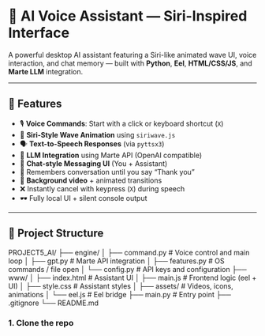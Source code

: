 # 🧠 AI Voice Assistant — Siri-Inspired Interface

A powerful desktop AI assistant featuring a Siri-like animated wave UI, voice interaction, and chat memory — built with **Python**, **Eel**, **HTML/CSS/JS**, and **Marte LLM** integration.

---

## 🚀 Features

- 🎙️ **Voice Commands**: Start with a click or keyboard shortcut (`X`)
- 🌊 **Siri-Style Wave Animation** using `siriwave.js`
- 🗣️ **Text-to-Speech Responses** (via `pyttsx3`)
- 🤖 **LLM Integration** using Marte API (OpenAI compatible)
- 💬 **Chat-style Messaging UI** (You + Assistant)
- 🧠 Remembers conversation until you say “Thank you”
- 🎥 **Background video** + animated transitions
- ❌ Instantly cancel with keypress (`X`) during speech
- 🕶 Fully local UI + silent console output

---

## 📂 Project Structure

PROJECT5_AI/
├── engine/
│ ├── command.py # Voice control and main loop
│ ├── gpt.py # Marte API integration
│ ├── features.py # OS commands / file open
│ └── config.py # API keys and configuration
├── www/
│ ├── index.html # Assistant UI
│ ├── main.js # Frontend logic (eel + UI)
│ ├── style.css # Assistant styles
│ ├── assets/ # Videos, icons, animations
│ └── eel.js # Eel bridge
├── main.py # Entry point
├── .gitignore
└── README.md

### 1. Clone the repo
```bash
